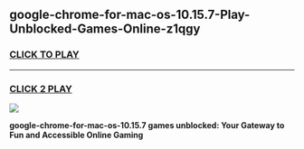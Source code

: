 
## google-chrome-for-mac-os-10.15.7-Play-Unblocked-Games-Online-z1qgy
<h3>
<a href="https://premium76.site?title=google-chrome-for-mac-os-10.15.7&ref=24A">CLICK TO PLAY</a></h3>
<hr>

<h3>
<a href="https://premium76.site?title=google-chrome-for-mac-os-10.15.7&ref=24A">CLICK 2 PLAY</a>
  
</h3>

<a href="https://premium76.site?title=google-chrome-for-mac-os-10.15.7&ref=24A"><img src="https://clearcache.store/games.png"></a>


**google-chrome-for-mac-os-10.15.7 games unblocked: Your Gateway to Fun and Accessible Online Gaming**
